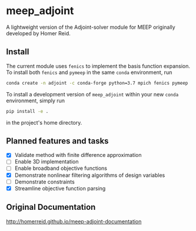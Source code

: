 # meep_adjoint

A lightweight version of the Adjoint-solver module for MEEP originally developed by Homer Reid.

## Install

The current module uses `fenics` to implement the basis function expansion. To install both `fenics` and `pymeep` in the same `conda` environment, run

```bash
conda create -n adjoint -c conda-forge python=3.7 mpich fenics pymeep
```

To install a development version of `meep_adjoint` within your new `conda` environment, simply run

```bash
pip install -e .
```

in the project's home directory.

## Planned features and tasks

- [x] Validate method with finite difference approximation
- [ ] Enable 3D implementation
- [ ] Enable broadband objective functions
- [x] Demonstrate nonlinear filtering algorithms of design variables
- [ ] Demonstrate constraints
- [x] Streamline objective function parsing

## Original Documentation

http://homerreid.github.io/meep-adjoint-documentation
